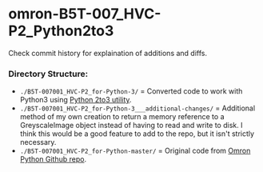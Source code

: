 # omron-B5T-007_HVC-P2_Python2to3

Check commit history for explaination of additions and diffs.

### Directory Structure:
- `./B5T-007001_HVC-P2_for-Python-3/` = Converted code to work with Python3 using [Python 2to3 utility](https://docs.python.org/3/library/2to3.html).
- `./B5T-007001_HVC-P2_for-Python-3___additional-changes/` = Additional method of my own creation to return a memory reference to a GreyscaleImage object instead of having to read and write to disk.  I think this would be a good feature to add to the repo, but it isn't strictly necessary.
- `./B5T-007001_HVC-P2_for-Python-master/` = Original code from [Omron Python Github repo](https://github.com/omron-devhub/B5T-007001_HVC-P2_for-Python).
